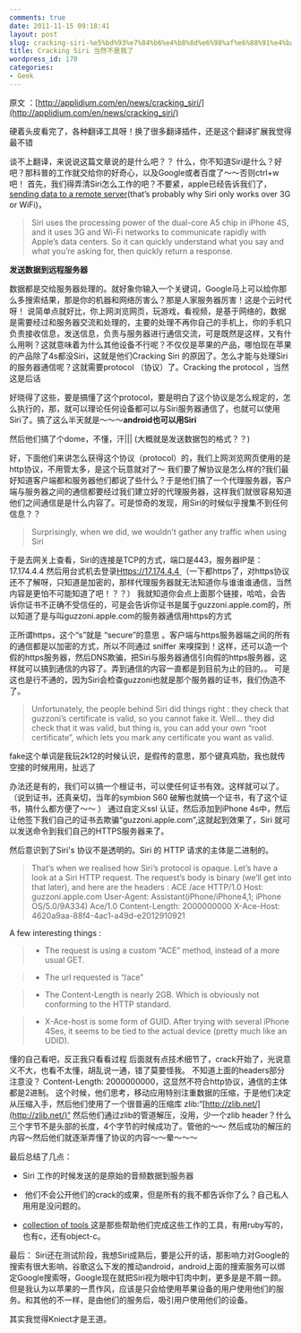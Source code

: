 ```yaml
---
comments: true
date: 2011-11-15 09:18:41
layout: post
slug: cracking-siri-%e5%bd%93%e7%84%b6%e4%b8%8d%e6%98%af%e6%88%91%e4%ba%86
title: Cracking Siri 当然不是我了
wordpress_id: 170
categories:
- Geek
---
```


原文 ：[http://applidium.com/en/news/cracking_siri/](http://applidium.com/en/news/cracking_siri/)

硬着头皮看完了，各种翻译工具呀！换了很多翻译插件，还是这个翻译扩展我觉得最不错

谈不上翻译，来说说这篇文章说的是什么吧？？
什么，你不知道Siri是什么？好吧？那科普的工作就交给你的好奇心，以及Google或者百度了～～否则ctrl+w吧！
首先，我们得弄清Siri怎么工作的吧？不要紧，apple已经告诉我们了，[sending data to a remote server](http://www.apple.com/iphone/features/siri-faq.html)(that’s probably why Siri only works over 3G or WiFi)，


> Siri uses the processing power of the dual-core A5 chip in iPhone 4S, and it uses 3G and Wi-Fi networks to communicate rapidly with Apple’s data centers. So it can quickly understand what you say and what you’re asking for, then quickly return a response.


**发送数据到远程服务器**

数据都是交给服务器处理的。就好象你输入一个关键词，Google马上可以给你那么多搜索结果，那是你的机器和网络厉害么？那是人家服务器厉害！这是个云时代呀！
说简单点就好比，你上网浏览网页，玩游戏，看视频，是基于网络的，数据是需要经过和服务器交流和处理的，主要的处理不再你自己的手机上，你的手机只负责接收信息，发送信息，负责与服务器进行通信交流，可是既然是这样，又有什么用咧？这就意味着为什么其他设备不行呢？不仅仅是苹果的产品，哪怕现在苹果的产品除了4s都没Siri，这就是他们Cracking Siri 的原因了。怎么才能与处理Siri的服务器通信呢？这就需要protocol （协议）了。Cracking the protocol ，当然这是后话

好晓得了这些，要是搞懂了这个protocol，要是明白了这个协议是怎么规定的，怎么执行的，那，就可以理论任何设备都可以与Siri服务器通信了，也就可以使用Siri了。搞了这么半天就是～～～**android也可以用Siri**

然后他们搞了个dome，不懂，汗||| (大概就是发送数据包的格式？？)

好，下面他们来讲怎么获得这个协议（protocol）的，我们上网浏览网页使用的是http协议，不用管太多，是这个玩意就对了～
我们要了解协议是怎么样的?我们最好知道客户端都和服务器他们都说了些什么？于是他们搞了一个代理服务器，客户端与服务器之间的通信都要经过我们建立好的代理服务器，这样我们就很容易知道他们之间通信是是什么内容了。可是惊奇的发现，用Siri的时候似乎搜集不到任何信息？？


> Surprisingly, when we did, we wouldn’t gather any traffic when using Siri


于是去网关上查看，Siri的连接是TCP的方式，端口是443，服务器IP是：17.174.4.4
然后用台式机去登录[Https://17.174.4.4 ](Https://17.174.4.4  )（一下都https了，对https协议还不了解呀，只知道是加密的，那样代理服务器就无法知道你与谁谁谁通信，当然内容是更怕不可能知道了吧！？？）
我就知道你会点上面那个链接，哈哈，会告诉你证书不正确不受信任的，可是会告诉你证书是属于guzzoni.apple.com的，所以知道了是与叫guzzoni.apple.com的服务器通信用https的方式

正所谓https，这个“s”就是 “secure”的意思 。客户端与https服务器端之间的所有的通信都是以加密的方式，所以不同通过 sniffer 来嗅探到！这样，还可以造一个假的https服务器，然后DNS欺骗，把Siri与服务器通信引向假的https服务器，这样就可以搞到通信的内容了。弄到通信的内容一直都是到目前为止的目的。。
可是这也是行不通的，因为Siri会检查guzzoni也就是那个服务器的证书，我们伪造不了。


> Unfortunately, the people behind Siri did things right : they check that guzzoni’s certificate is valid, so you cannot fake it. Well… they did check that it was valid, but thing is, you can add your own “root certificate”, which lets you mark any certificate you want as valid.


fake这个单词是我玩2k12的时候认识，是假传的意思，那个键真鸡肋，我也就传空接的时候用用，扯远了

办法还是有的，我们可以搞一个根证书，可以使任何证书有效。这样就可以了。（说到证书，还真亲切，当年的symbion S60 破解也就搞一个证书，有了这个证书，搞什么都方便了～～ ）
通过自定义ssl 认证，然后添加到iPhone 4s中，然后让他签下我们自己的证书去欺骗“guzzoni.apple.com”,这就起到效果了，Siri 就可以发送命令到我们自己的HTTPS服务器来了。

然后意识到了Siri's 协议不是透明的。Siri 的 HTTP 请求的主体是二进制的。


> That’s when we realised how Siri’s protocol is opaque. Let’s have a look at a Siri HTTP request. The request’s body is binary (we’ll get into that later), and here are the headers :
ACE /ace HTTP/1.0
Host: guzzoni.apple.com
User-Agent: Assistant(iPhone/iPhone4,1; iPhone OS/5.0/9A334) Ace/1.0
Content-Length: 2000000000
X-Ace-Host: 4620a9aa-88f4-4ac1-a49d-e2012910921

A few interesting things :

> 
> 
	
>   * The request is using a custom “ACE” method, instead of a more usual GET.
> 
	
>   * The url requested is “/ace”
> 
	
>   * The Content-Length is nearly 2GB. Which is obviously not conforming to the HTTP standard.
> 
	
>   * X-Ace-host is some form of GUID. After trying with several iPhone 4Ses, it seems to be tied to the actual device (pretty much like an UDID).
> 




懂的自己看吧，反正我只看看过程
后面就有点技术细节了，crack开始了，光说意义不大，也看不太懂，胡乱说一通，错了莫要怪我。
不知道上面的headers部分注意没？ Content-Length: 2000000000，这显然不符合http协议，通信的主体都是2进制。
这个时候，他们思考，移动应用特别注重数据的压缩，于是他们决定从压缩入手，然后他们使用了一个很普遍的压缩库 zlib:“[http://zlib.net/](http://zlib.net/)“
然后他们通过zlib的管道解压，没用，少一个zlib header？什么三个字节不是头部的长度，4个字节的时候成功了。管他的～～
然后成功的解压的内容～然后他们就逐渐弄懂了协议的内容～～晕～～～

最后总结了几点：



	
  * Siri 工作的时候发送的是原始的音频数据到服务器

	
  *  他们不会公开他们的crack的成果，但是所有的我不都告诉你了么？自己私人用用是没问题的。

	
  * [collection of tools ](https://github.com/applidium/Cracking-Siri)这是那些帮助他们完成这些工作的工具，有用ruby写的，也有c，还有object-c。




最后：
Siri还在测试阶段，我想Siri成熟后，要是公开的话，那影响力对Google的搜索有很大影响，谷歌这么下发的推动android，android上面的搜索服务可以绑定Google搜索呀，Google现在就把Siri视为眼中钉肉中刺，更多是是不屑一顾。但是我认为以苹果的一贯作风，应该是只会给使用苹果设备的用户使用他们的服务。和其他的不一样，是由他们的服务后，吸引用户使用他们的设备。

其实我觉得Kniect才是王道。
